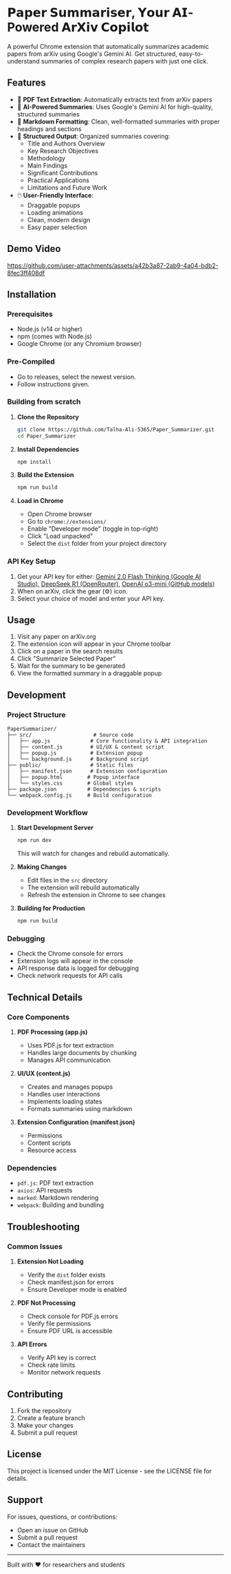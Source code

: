 # 𝗣𝗮𝗽𝗲𝗿 𝗦𝘂𝗺𝗺𝗮𝗿𝗶𝘀𝗲𝗿, 𝗬𝗼𝘂𝗿 𝗔𝗜-Powered 𝗔𝗿𝗫𝗶𝘃 𝗖𝗼𝗽𝗶𝗹𝗼𝘁

A powerful Chrome extension that automatically summarizes academic papers from arXiv using Google's Gemini AI. Get structured, easy-to-understand summaries of complex research papers with just one click.

## Features

- 📄 **PDF Text Extraction**: Automatically extracts text from arXiv papers
- 🤖 **AI-Powered Summaries**: Uses Google's Gemini AI for high-quality, structured summaries
- 📝 **Markdown Formatting**: Clean, well-formatted summaries with proper headings and sections
- 🎯 **Structured Output**: Organized summaries covering:
  - Title and Authors Overview
  - Key Research Objectives
  - Methodology
  - Main Findings
  - Significant Contributions
  - Practical Applications
  - Limitations and Future Work
- 🖱️ **User-Friendly Interface**: 
  - Draggable popups
  - Loading animations
  - Clean, modern design
  - Easy paper selection

## Demo Video 


https://github.com/user-attachments/assets/a42b3a87-2ab9-4a04-bdb2-8fec3ff408df


## Installation

### Prerequisites

- Node.js (v14 or higher)
- npm (comes with Node.js)
- Google Chrome (or any Chromium browser)

### Pre-Compiled
- Go to releases, select the newest version.
- Follow instructions given.

### Building from scratch

1. **Clone the Repository**
   ```bash
   git clone https://github.com/Talha-Ali-5365/Paper_Summarizer.git
   cd Paper_Summarizer
   ```

2. **Install Dependencies**
   ```bash
   npm install
   ```

3. **Build the Extension**
   ```bash
   npm run build
   ```

4. **Load in Chrome**
   - Open Chrome browser
   - Go to `chrome://extensions/`
   - Enable "Developer mode" (toggle in top-right)
   - Click "Load unpacked"
   - Select the `dist` folder from your project directory

### API Key Setup

1. Get your API key for either: [Gemini 2.0 Flash Thinking (Google AI Studio)](https://makersuite.google.com/app/apikey), [DeepSeek R1 (OpenRouter)](https://openrouter.ai/docs/api-keys), [OpenAI o3-mini (GitHub models)](https://github.com/marketplace/models/azure-openai/o3-mini/playground)
2. When on arXiv, click the gear (⚙) icon.
3. Select your choice of model and enter your API key.

## Usage

1. Visit any paper on arXiv.org
2. The extension icon will appear in your Chrome toolbar
3. Click on a paper in the search results
4. Click "Summarize Selected Paper"
5. Wait for the summary to be generated
6. View the formatted summary in a draggable popup

## Development

### Project Structure
```
PaperSummarizer/
├── src/                    # Source code
│   ├── app.js             # Core functionality & API integration
│   ├── content.js         # UI/UX & content script
│   ├── popup.js           # Extension popup
│   └── background.js      # Background script
├── public/                # Static files
│   ├── manifest.json      # Extension configuration
│   ├── popup.html        # Popup interface
│   └── styles.css        # Global styles
├── package.json          # Dependencies & scripts
└── webpack.config.js     # Build configuration
```

### Development Workflow

1. **Start Development Server**
   ```bash
   npm run dev
   ```
   This will watch for changes and rebuild automatically.

2. **Making Changes**
   - Edit files in the `src` directory
   - The extension will rebuild automatically
   - Refresh the extension in Chrome to see changes

3. **Building for Production**
   ```bash
   npm run build
   ```

### Debugging

- Check the Chrome console for errors
- Extension logs will appear in the console
- API response data is logged for debugging
- Check network requests for API calls

## Technical Details

### Core Components

1. **PDF Processing (app.js)**
   - Uses PDF.js for text extraction
   - Handles large documents by chunking
   - Manages API communication

2. **UI/UX (content.js)**
   - Creates and manages popups
   - Handles user interactions
   - Implements loading states
   - Formats summaries using markdown

3. **Extension Configuration (manifest.json)**
   - Permissions
   - Content scripts
   - Resource access

### Dependencies

- `pdf.js`: PDF text extraction
- `axios`: API requests
- `marked`: Markdown rendering
- `webpack`: Building and bundling

## Troubleshooting

### Common Issues

1. **Extension Not Loading**
   - Verify the `dist` folder exists
   - Check manifest.json for errors
   - Ensure Developer mode is enabled

2. **PDF Not Processing**
   - Check console for PDF.js errors
   - Verify file permissions
   - Ensure PDF URL is accessible

3. **API Errors**
   - Verify API key is correct
   - Check rate limits
   - Monitor network requests

## Contributing

1. Fork the repository
2. Create a feature branch
3. Make your changes
4. Submit a pull request

## License

This project is licensed under the MIT License - see the LICENSE file for details.

## Support

For issues, questions, or contributions:
- Open an issue on GitHub
- Submit a pull request
- Contact the maintainers

---

Built with ❤️ for researchers and students
